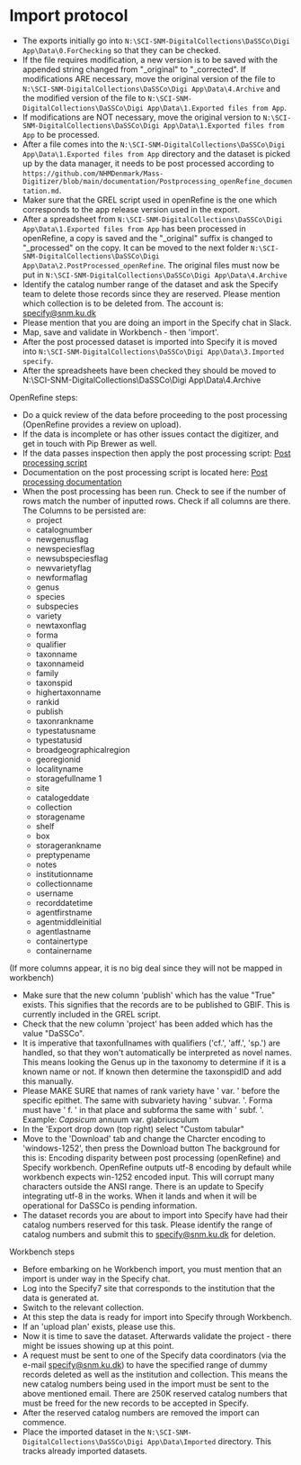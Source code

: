 # Import protocol


- The exports initially go into `N:\SCI-SNM-DigitalCollections\DaSSCo\Digi App\Data\0.ForChecking` so that they can be checked.
- If the file requires modification, a new version is to be saved with the appended string changed from "_original" to "_corrected". If modifications ARE necessary, move the original version of the file to `N:\SCI-SNM-DigitalCollections\DaSSCo\Digi App\Data\4.Archive` and the modified version of the file to `N:\SCI-SNM-DigitalCollections\DaSSCo\Digi App\Data\1.Exported files from App`.
- If modifications are NOT necessary, move the original version to `N:\SCI-SNM-DigitalCollections\DaSSCo\Digi App\Data\1.Exported files from App` to be processed. 
- After a file comes into the `N:\SCI-SNM-DigitalCollections\DaSSCo\Digi App\Data\1.Exported files from App` directory and the dataset is picked up by the data manager, it needs to be post processed according to `https://github.com/NHMDenmark/Mass-Digitizer/blob/main/documentation/Postprocessing_openRefine_documentation.md`.
- Maker sure that the GREL script used in openRefine is the one which corresponds to the app release version used in the export.
- After a spreadsheet from `N:\SCI-SNM-DigitalCollections\DaSSCo\Digi App\Data\1.Exported files from App` has been processed in openRefine, a copy is saved and the "_original" suffix is changed to "_processed" on the copy. It can be moved to the next folder `N:\SCI-SNM-DigitalCollections\DaSSCo\Digi App\Data\2.PostProcessed_openRefine`. The original files must now be put in `N:\SCI-SNM-DigitalCollections\DaSSCo\Digi App\Data\4.Archive`
- Identify the catalog number range of the dataset and ask the Specify team to delete those records since they are reserved. Please mention which collection is to be deleted from. The account is: specify@snm.ku.dk
- Please mention that you are doing an import in the Specify chat in Slack.
- Map, save and validate in Workbench - then 'import'.  
- After the post processed dataset is imported into Specify it is moved into `N:\SCI-SNM-DigitalCollections\DaSSCo\Digi App\Data\3.Imported specify`.
- After the spreadsheets have been checked they should be moved to N:\SCI-SNM-DigitalCollections\DaSSCo\Digi App\Data\4.Archive
   
OpenRefine steps: 
- Do a quick review of the data before proceeding to the post processing (OpenRefine provides a review on upload). 
- If the data is incomplete or has other issues contact the digitizer, and get in touch with Pip Brewer as well.
- If the data passes inspection then apply the post processing script: [Post processing script](https://github.com/NHMDenmark/Mass-Digitizer/blob/main/OpenRefine/post_processing.json)
- Documentation on the post processing script is located here: [Post processing documentation](https://github.com/NHMDenmark/Mass-Digitizer/blob/main/documentation/Postprocessing_openRefine_documentation.md)
- When the post processing has been run. Check to see if the number of rows match the number of inputted rows. Check if all columns are there. The Columns to be persisted are:
  - project
  - catalognumber
  - newgenusflag
  - newspeciesflag
  - newsubspeciesflag
  - newvarietyflag
  - newformaflag
  - genus
  - species
  - subspecies
  - variety
  - newtaxonflag
  - forma
  - qualifier
  - taxonname
  - taxonnameid
  - family
  - taxonspid
  - highertaxonname
  - rankid
  - publish
  - taxonrankname
  - typestatusname
  - typestatusid
  - broadgeographicalregion
  - georegionid
  - localityname
  - storagefullname 1
  - site 
  - catalogeddate
  - collection
  - storagename
  - shelf
  - box
  - storagerankname
  - preptypename
  - notes
  - institutionname
  - collectionname
  - username
  - recorddatetime
  - agentfirstname
  - agentmiddleinitial
  - agentlastname
  - containertype
  - containername
     
(If more columns appear, it is no big deal since they will not be mapped in workbench)
- Make sure that the new column 'publish' which has the value "True" exists. This signifies that the records are to be published to GBIF. This is currently included in the GREL script.
- Check that the new column 'project' has been added which has the value "DaSSCo".
- It is imperative that taxonfullnames with qualifiers ('cf.', 'aff.', 'sp.') are handled, so that they won't automatically be interpreted as novel names. This means looking the Genus up in the taxonomy to determine if it is a known name or not. If known then determine the taxonspidID and add this manually.
- Please MAKE SURE that names of rank variety have ' var. ' before the specific epithet. The same with subvariety having ' subvar. '. Forma must have ' f. ' in that place and subforma the same with ' subf. '. Example: _Capsicum_ annuum var. glabriusculum
- In the 'Export drop down (top right) select "Custom tabular"
- Move to the 'Download' tab and change the Charcter encoding to 'windows-1252', then press the Download button
  The background for this is: Encoding disparity between post processing (openRefine) and Specify workbench. OpenRefine outputs utf-8 encoding by default while workbench expects win-1252 encoded input. This will corrupt many characters outside the ANSI range.
There is an update to Specify integrating utf-8 in the works. When it lands and when it will be operational for DaSSCo is pending information.
- The dataset records you are about to import into Specify have had their catalog numbers reserved for this task. Please identify the range of catalog numbers and submit this to specify@snm.ku.dk for deletion.

Workbench steps
- Before embarking on he Workbench import, you must mention that an import is under way in the Specify chat.
- Log into the Specify7 site that corresponds to the institution that the data is generated at. 
- Switch to the relevant collection. 
- At this step the data is ready for import into Specify through Workbench.
- If an 'upload plan' exists, please use this.
- Now it is time to save the dataset. Afterwards validate the project - there might be issues showing up at this point.  
- A request must be sent to one of the Specify data coordinators (via the e-mail specify@snm.ku.dk) to have the specified range of dummy records deleted as well as the institution and collection. This means the new catalog numbers being used in the import must be sent to the above mentioned email. There are 250K reserved catalog numbers that must be freed for the new records to be accepted in Specify.
- After the reserved catalog numbers are removed the import can commence.
- Place the imported dataset in the `N:\SCI-SNM-DigitalCollections\DaSSCo\Digi App\Data\Imported` directory. This tracks already imported datasets.




